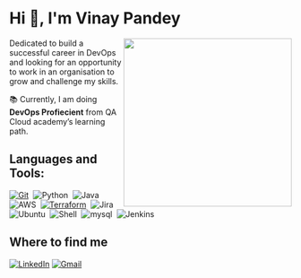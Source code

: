<h1 align="left">Hi 👋, I'm Vinay Pandey</h1>
<img align='right' src="https://media.giphy.com/media/fHfDyRjBvSyLUNXBhE/giphy.gif" width="300">

Dedicated to build a successful career in DevOps and looking for an opportunity to work in an organisation to grow and challenge my skills.

:books: Currently, I am doing **DevOps Profiecient** from QA Cloud academy’s learning path.

##  Languages and Tools:
<p>
  <a href="https://certificates.cloudacademy.com/951b2b3bb4776ce3cca2c565449c0d5b83da9e25.pdf" target="_blank"><img alt="Git" 
      src="https://img.shields.io/badge/git-%23F05033.svg?style=for-the-badge&logo=git&logoColor=white" /></a>&nbsp;
  <img src="https://img.shields.io/badge/python-3670A0?style=for-the-badge&logo=python&logoColor=ffdd54" alt="Python" />&nbsp;
  <img src="https://img.shields.io/badge/java-%23ED8B00.svg?style=for-the-badge&logo=java&logoColor=white" alt="Java" />&nbsp;
  <img src="https://img.shields.io/badge/AWS-%23FF9900.svg?style=for-the-badge&logo=amazon-aws&logoColor=white" alt="AWS" />&nbsp;
  <a href="https://certificates.cloudacademy.com/8a7e92807784fd7350be8de24b2c82f8d4a01618.pdf" target="_blank"><img alt="Terraform"
      src="https://img.shields.io/badge/terraform-%235835CC.svg?style=for-the-badge&logo=terraform&logoColor=white" /></a>&nbsp;
  <img src="https://img.shields.io/badge/jira-%230A0FFF.svg?style=for-the-badge&logo=jira&logoColor=white" alt="Jira" />&nbsp;
  <img src="https://img.shields.io/badge/Ubuntu-E95420?style=for-the-badge&logo=ubuntu&logoColor=white" alt="Ubuntu"/>&nbsp;
  <img src="https://img.shields.io/badge/shell_script-%23121011.svg?style=for-the-badge&logo=gnu-bash&logoColor=white" alt="Shell" />&nbsp;
  <img src="https://img.shields.io/badge/mysql-%2300f.svg?style=for-the-badge&logo=mysql&logoColor=white" alt="mysql"/>&nbsp;
  <img src="https://img.shields.io/badge/jenkins-%232C5263.svg?style=for-the-badge&logo=jenkins&logoColor=white" alt="Jenkins"/>&nbsp;
</p>

## Where to find me
<p> 
  <a href="https://www.linkedin.com/in/vinay-pandey/" target="_blank"><img alt="LinkedIn"
      src="https://img.shields.io/badge/linkedin-%230077B5.svg?&style=for-the-badge&logo=linkedin&logoColor=white" /></a>
  <a href="mailto:engg.vinaypandey@gmail.com" target="_blank"><img alt="Gmail"
      src="https://img.shields.io/badge/Gmail-D14836?style=for-the-badge&logo=gmail&logoColor=white" /></a>
</p>
